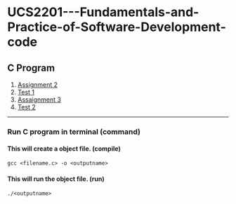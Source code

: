 # UCS2201---Fundamentals-and-Practice-of-Software-Development-code

## C Program
1)  [Assignment 2](https://github.com/KKBUGHUNTER/UCS2201---Fundamentals-and-Practice-of-Software-Development-Codes/tree/main/C_Assignment_2)
2)  [Test 1](https://github.com/KKBUGHUNTER/UCS2201---Fundamentals-and-Practice-of-Software-Development-Codes/tree/main/Test-1)
3)  [Assaignment 3](https://github.com/KKBUGHUNTER/UCS2201---Fundamentals-and-Practice-of-Software-Development-Codes/tree/main/C_Assignment_3)
4)  [Test 2](https://github.com/KKBUGHUNTER/UCS2201---Fundamentals-and-Practice-of-Software-Development-Codes/tree/main/Test-1)
---
### Run C program in terminal (command)

#### This will create a object file. (compile)

    gcc <filename.c> -o <outputname>
    
 #### This will run the object file.  (run)
 
    ./<outputname>




